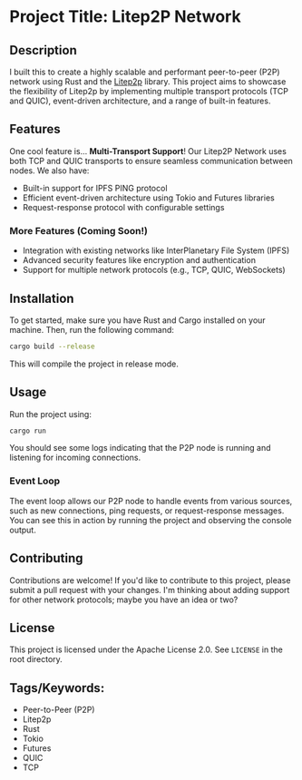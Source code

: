 **Project Title:** Litep2P Network
=====================================

## Description

I built this to create a highly scalable and performant peer-to-peer (P2P) network using Rust and the [Litep2p](https://github.com/litep2p/litep2p-rs) library. This project aims to showcase the flexibility of Litep2p by implementing multiple transport protocols (TCP and QUIC), event-driven architecture, and a range of built-in features.

## Features

One cool feature is... **Multi-Transport Support**! Our Litep2P Network uses both TCP and QUIC transports to ensure seamless communication between nodes. We also have:

*   Built-in support for IPFS PING protocol
*   Efficient event-driven architecture using Tokio and Futures libraries
*   Request-response protocol with configurable settings

### More Features (Coming Soon!)

*   Integration with existing networks like InterPlanetary File System (IPFS)
*   Advanced security features like encryption and authentication
*   Support for multiple network protocols (e.g., TCP, QUIC, WebSockets)

## Installation

To get started, make sure you have Rust and Cargo installed on your machine. Then, run the following command:

```bash
cargo build --release
```

This will compile the project in release mode.

## Usage

Run the project using:

```bash
cargo run
```

You should see some logs indicating that the P2P node is running and listening for incoming connections.

### Event Loop

The event loop allows our P2P node to handle events from various sources, such as new connections, ping requests, or request-response messages. You can see this in action by running the project and observing the console output.

## Contributing

Contributions are welcome! If you'd like to contribute to this project, please submit a pull request with your changes. I'm thinking about adding support for other network protocols; maybe you have an idea or two?

## License

This project is licensed under the Apache License 2.0. See `LICENSE` in the root directory.

## Tags/Keywords:

*   Peer-to-Peer (P2P)
*   Litep2p
*   Rust
*   Tokio
*   Futures
*   QUIC
*   TCP